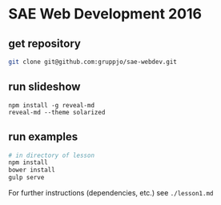 # SAE Web Development 2016

## get repository
```sh
git clone git@github.com:gruppjo/sae-webdev.git
```

## run slideshow

```
npm install -g reveal-md
reveal-md --theme solarized
```

## run examples

```sh
# in directory of lesson
npm install
bower install
gulp serve
```
For further instructions (dependencies, etc.) see `./lesson1.md`

